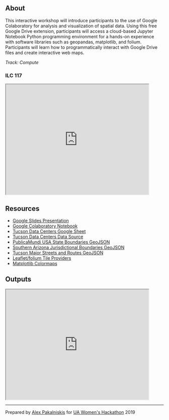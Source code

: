 ## About
This interactive workshop will introduce participants to the use of Google Colaboratory for analysis and visualization of spatial data. Using this free Google Drive extension, participants will access a cloud-based Jupyter Notebook Python programming environment for a hands-on experience with software libraries such as geopandas, matplotlib, and folium. Participants will learn how to programmatically interact with Google Drive files and create interactive web maps.

*Track: Compute*

### ILC 117


<html>
  <iframe src="https://maps.arizona.edu/room/?room=0117&bldg=0070.00"  height="350" width="90%"></iframe>
</html>


<br>

## Resources
* [Google Slides Presentation](https://docs.google.com/presentation/d/1B1aVZzVwFXgPm_5k5YjAzR5E62CSidT7vU1piwKIL6o/edit?usp=sharing)
* [Google Colaboratory Notebook](https://colab.research.google.com/drive/1N3qZmh_1taDVKIwrA8vQ2e-V5TqFr2RI)
* [Tucson Data Centers Google Sheet](https://docs.google.com/spreadsheets/d/1xOpiV58l76stT406ecqlc-wp8MqN3X-hCo-EJxouKsg/view#gid=0)
* [Tucson Data Centers Data Source](https://www.datacentermap.com/usa/arizona/tucson/map.html)
* [PublicaMundi USA State Boundaries GeoJSON](https://raw.githubusercontent.com/PublicaMundi/MappingAPI/master/data/geojson/us-states.json")
* [Southern Arizona Jurisdictional Boundaries GeoJSON](https://opendata.arcgis.com/datasets/b53bbe832e4e4d94a31730b596487d28_0.geojson)
* [Tucson Major Streets and Routes GeoJSON](https://opendata.arcgis.com/datasets/c6d21082e6d248f0b7db0ff4f6f0ed8e_7.geojson)
* [Leaflet/folium Tile Providers](https://leaflet-extras.github.io/leaflet-providers/preview/)
* [Matplotlib Colormaps](https://matplotlib.org/3.1.1/gallery/color/colormap_reference.html)


## Outputs
<html>
  <iframe src="https://nbviewer.jupyter.org/github/alex-pakalniskis/ua-womens-hackathon-2019/blob/master/assets/html/tucson_data_centers.html" height="350" width="90%"></iframe>
</html>

---
Prepared by [Alex Pakalniskis](https://alexpakalniskis.com) for [UA Women's Hackathon](https://womenshackathon.arizona.edu/) 2019
